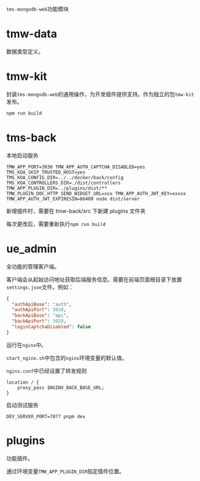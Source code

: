 `tms-mongodb-web`功能模块

# tmw-data

数据类型定义。

# tmw-kit

封装`tms-mongodb-web`的通用操作，为开发插件提供支持。作为独立的包`tmw-kit`发布。

```bash
npm run build
```

# tms-back

本地启动服务

```
TMW_APP_PORT=3030 TMW_APP_AUTH_CAPTCHA_DISABLED=yes TMS_KOA_SKIP_TRUSTED_HOST=yes TMS_KOA_CONFIG_DIR=../../docker/back/config TMS_KOA_CONTROLLERS_DIR=./dist/controllers TMW_APP_PLUGIN_DIR=../plugins/dist/** TMW_PLUGIN_DOC_HTTP_SEND_WIDGET_URL=xxx TMW_APP_AUTH_JWT_KEY=xxxxx TMW_APP_AUTH_JWT_EXPIRESIN=86400 node dist/server
```

新增插件时，需要在 tmw-back/src 下新建 plugins 文件夹

每次更改后，需要重新执行`npm run build`

# ue_admin

全功能的管理客户端。

客户端会从起始访问地址获取后端服务信息。需要在前端页面根目录下放置`settings.json`文件。例如：

```json
{
  "authApiBase": "auth",
  "authApiPort": 3020,
  "backApiBase": "api",
  "backApiPort": 3020,
  "loginCaptchaDisabled": false
}
```

运行在`nginx`中。

`start_nginx.sh`中包含的`nginx`环境变量的默认值。

`nginx.conf`中已经设置了转发规则

```
location / {
    proxy_pass $NGINX_BACK_BASE_URL;
}
```

启动测试服务

```
DEV_SERVER_PORT=7077 pnpm dev
```

# plugins

功能插件。

通过环境变量`TMW_APP_PLUGIN_DIR`指定插件位置。
